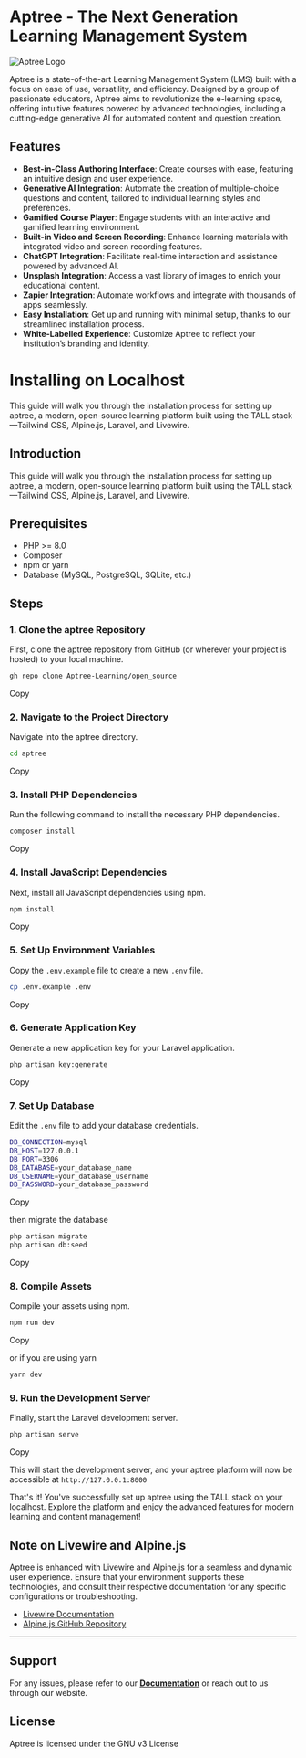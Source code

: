 # Aptree - The Next Generation Learning Management System

![Aptree Logo](https://aptreelearning.com/content/images/2023/08/-aptreelogo-1.png)

Aptree is a state-of-the-art Learning Management System (LMS) built with a focus on ease of use, versatility, and efficiency. Designed by a group of passionate educators, Aptree aims to revolutionize the e-learning space, offering intuitive features powered by advanced technologies, including a cutting-edge generative AI for automated content and question creation.

## Features

-   **Best-in-Class Authoring Interface**: Create courses with ease, featuring an intuitive design and user experience.
-   **Generative AI Integration**: Automate the creation of multiple-choice questions and content, tailored to individual learning styles and preferences.
-   **Gamified Course Player**: Engage students with an interactive and gamified learning environment.
-   **Built-in Video and Screen Recording**: Enhance learning materials with integrated video and screen recording features.
-   **ChatGPT Integration**: Facilitate real-time interaction and assistance powered by advanced AI.
-   **Unsplash Integration**: Access a vast library of images to enrich your educational content.
-   **Zapier Integration**: Automate workflows and integrate with thousands of apps seamlessly.
-   **Easy Installation**: Get up and running with minimal setup, thanks to our streamlined installation process.
-   **White-Labelled Experience**: Customize Aptree to reflect your institution’s branding and identity.

# Installing on Localhost

This guide will walk you through the installation process for setting up aptree, a modern, open-source learning platform built using the TALL stack—Tailwind CSS, Alpine.js, Laravel, and Livewire.

## Introduction

This guide will walk you through the installation process for setting up aptree, a modern, open-source learning platform built using the TALL stack—Tailwind CSS, Alpine.js, Laravel, and Livewire.

## Prerequisites

-   PHP >= 8.0
-   Composer
-   npm or yarn
-   Database (MySQL, PostgreSQL, SQLite, etc.)

## Steps

### 1. Clone the aptree Repository

First, clone the aptree repository from GitHub (or wherever your project is hosted) to your local machine.

```bash
gh repo clone Aptree-Learning/open_source

```

Copy

### 2. Navigate to the Project Directory

Navigate into the aptree directory.

```bash
cd aptree

```

Copy

### 3. Install PHP Dependencies

Run the following command to install the necessary PHP dependencies.

```bash
composer install

```

Copy

### 4. Install JavaScript Dependencies

Next, install all JavaScript dependencies using npm.

```bash
npm install
```

Copy

### 5. Set Up Environment Variables

Copy the  `.env.example`  file to create a new  `.env`  file.

```bash
cp .env.example .env

```

Copy

### 6. Generate Application Key

Generate a new application key for your Laravel application.

```bash
php artisan key:generate

```

Copy

### 7. Set Up Database

Edit the  `.env`  file to add your database credentials.

```bash
DB_CONNECTION=mysql
DB_HOST=127.0.0.1
DB_PORT=3306
DB_DATABASE=your_database_name
DB_USERNAME=your_database_username
DB_PASSWORD=your_database_password

```

Copy

then migrate the database

```bash
php artisan migrate
php artisan db:seed
```

Copy

### 8. Compile Assets

Compile your assets using npm.

```bash
npm run dev

```

Copy

or if you are using yarn

```bash
yarn dev

```



### 9. Run the Development Server

Finally, start the Laravel development server.

```bash
php artisan serve

```

Copy

This will start the development server, and your aptree platform will now be accessible at  `http://127.0.0.1:8000`

That's it! You've successfully set up aptree using the TALL stack on your localhost. Explore the platform and enjoy the advanced features for modern learning and content management!

## Note on Livewire and Alpine.js

Aptree is enhanced with Livewire and Alpine.js for a seamless and dynamic user experience. Ensure that your environment supports these technologies, and consult their respective documentation for any specific configurations or troubleshooting.

-   [Livewire Documentation](https://laravel-livewire.com/docs/2.x/quickstart)
-   [Alpine.js GitHub Repository](https://github.com/alpinejs/alpine)

----------

## Support

For any issues, please refer to our **[Documentation](https://aptreelearning.com/guides/)** or reach out to us through our website. 

## License

Aptree is licensed under the GNU v3 License


